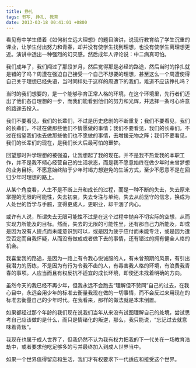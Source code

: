```yaml
---
title: 挣扎
tags: 书写, 挣扎, 教育
date: 2013-03-18 00:41:01 +0800
---
```



看见有中学生借着《如何树立远大理想》的题目演讲，说现行教育给了学生沉重的课业，让学生付出努力和青春，却并没有使学生找到理想，也没有使学生离理想更近。演讲中透出一种强烈的幻灭感。然后成年人评论说：中二病真可怕。

我们成年了，我们闯过了那段岁月，然后觉得那是必经的路途，然后当时的挣扎就是错的了吗？周遭在强迫自己接受一个自己不想要的理想，甚至这么一个周遭使得自己关于理想已经失语，当时同样处于这样的周遭下的我们，难道不应该挣扎吗？

当时的我们想要的，是一个能够孕育正常人格的环境，在这个环境里，先行者们迈出了他们各自理想的一步，而我们能看到他们的努力和光辉，并选择一条可心许意的路途去投入。

我们不要看见，我们的长辈们，不过是历史悲剧的不断重复；我们不要看见，我们的长辈们，不过在做那些他们不情愿做的事情；我们不要看见，我们的长辈们，不过在指望我们也去做那些他们也不愿做的事情，去增援无物之阵；我们不要看见，我们的长辈们的现在，是我们长大后最可怕的噩梦。

回望那时升学理想的被强迫，让我想起了我的现在。并不是我不热爱我的本职工作，并不是我不倾心经营自己的生活状态，而是我不愿意始终在做少年时未曾梦想的业务目标，不愿意始终陷于少年时竭力想避免的生活方式，至少不愿意不是在回归少年时理想的路上。

从某个角度看，人生不是不断上升和成长的过程，而是一种不断的失去，失去原来掌握的无限的可能性，失去初衷，失去专注与单纯，失去从前坚守的信念，换成为人处世的哲学与手腕，变得更成人，更职业，却干涸了内心。 

或许有人说，所谓失去无限可能性不过是在这个过程中抛弃不切实际的空想，从而实现力所能及的目标。然而，失去的无限的可能性里，还有那自己力所能及，却或是因为没有人提点而未能意识到可以，或是因为疲于应付而未能专注，或是因为遭受否定而自我怀疑，从而没有做成或者做下去的事情，还有错过的拥有健全人格的机会。

我喜爱我的路途，是因为一路上有令我心悦诚服的人，有未曾预期的风景，有引出我潜力的历练，不是因为有行为令我不齿的人，有毒害我人格的环境，有浪费我青春的事项。人应当而且有权反抗不适宜的成长环境，即使还未找着明确的方向。

虽然今天的我已经不再少年，但我永远不会跑去“理解但不赞同”自己的过去，在我心目中，永远会用少年的标准去衡量我现在做的一切事情，而不会反过来用现在的标准去衡量自己的少年时代。在我看来，那样的做法就是本末倒置。

如果都经过那个年龄的我们现在说我们当年从来没有试图理解自己的处境，尝试思考自己应该做的是什么，而只是情绪化的叛逆，那么，我只能说，“忘记过去就意味着背叛”。

我现在也属于成人世界了，但我仍然不认为我有权力把我的下一代关在一场教育浩劫中，或者要求他吃足够多的亏并最终加入到成人世界当中。

如果一个世界值得留恋和生活，我们才有权要求下一代适应和接受这个世界。